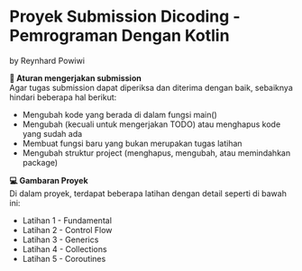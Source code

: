 # Proyek Submission Dicoding - Pemrograman Dengan Kotlin
by Reynhard Powiwi

**📝 Aturan mengerjakan submission**<br>
Agar tugas submission dapat diperiksa dan diterima dengan baik, sebaiknya hindari beberapa hal berikut:

- Mengubah kode yang berada di dalam fungsi main()
- Mengubah (kecuali untuk mengerjakan TODO) atau menghapus kode yang sudah ada
- Membuat fungsi baru yang bukan merupakan tugas latihan
- Mengubah struktur project (menghapus, mengubah, atau memindahkan package)

**💻 Gambaran Proyek**<br>
Di dalam proyek, terdapat beberapa latihan dengan detail seperti di bawah ini:

- Latihan 1 - Fundamental
- Latihan 2 - Control Flow
- Latihan 3 - Generics
- Latihan 4 - Collections
- Latihan 5 - Coroutines
